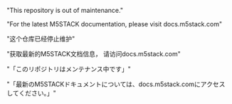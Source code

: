 "This repository is out of maintenance."

"For the latest M5STACK documentation, please visit docs.m5stack.com"

"这个仓库已经停止维护"

"获取最新的M5STACK文档信息， 请访问docs.m5stack.com"

"「このリポジトリはメンテナンス中です」"

"「最新のM5STACKドキュメントについては、docs.m5stack.comにアクセスしてください。」"